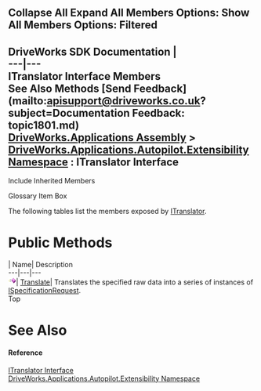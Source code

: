 Collapse All Expand All Members Options: Show All  Members Options: Filtered   
---  
DriveWorks SDK Documentation  |   
---|---  
ITranslator Interface Members   
See Also Methods [Send Feedback](mailto:apisupport@driveworks.co.uk?subject=Documentation Feedback: topic1801.md)  
[DriveWorks.Applications Assembly](topic13.md) > [DriveWorks.Applications.Autopilot.Extensibility Namespace](topic1633.md) : ITranslator Interface  
---  
  
Include Inherited Members    


Glossary Item Box

The following tables list the members exposed by [ITranslator](topic1801.md).

# Public Methods

| Name| Description  
---|---|---  
![ Method](dotnetimages/Method.gif)| [Translate](topic1806.md)| Translates the specified raw data into a series of instances of [ISpecificationRequest](topic1778.md).   
Top

# See Also

#### Reference

[ITranslator Interface](topic1801.md)   
[DriveWorks.Applications.Autopilot.Extensibility Namespace](topic1633.md)


